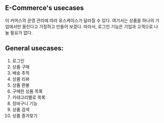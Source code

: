 ## E-Commerce's usecases

이 커머스의 운영 관리에 따라 유스케이스가 달라질 수 있다.
여기서는 상품을 하나의 기업에서만 올린다고 가정하고 만들어 보겠다.
따라서, 로그인 기능은 기업과 고객으로 나눌 필요가 없다.

## General usecases:

1. 로그인
2. 상품 구매
3. 배송 추적
4. 상품 리뷰
5. 상품 환불
6. 구매한 상품 목록
7. 카테고리별로 목록
8. 장바구니 기능
9. 상품 검색
10. 상품 즐겨찾기
